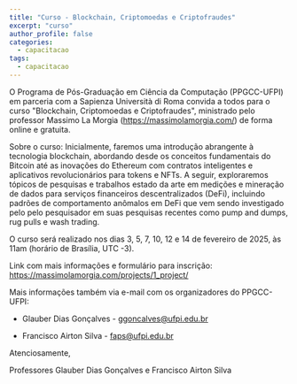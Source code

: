 ```yaml
---
title: "Curso - Blockchain, Criptomoedas e Criptofraudes"
excerpt: "curso"
author_profile: false
categories:
  - capacitacao
tags:
  - capacitacao
---
```

O Programa de Pós-Graduação em Ciência da Computação (PPGCC-UFPI) em parceria com a Sapienza Università di Roma convida a todos para o  curso "Blockchain, Criptomoedas e Criptofraudes", ministrado pelo professor Massimo La Morgia (https://massimolamorgia.com/) de forma online e gratuita. 

Sobre o curso:
Inicialmente, faremos uma introdução abrangente à tecnologia blockchain, abordando desde os conceitos fundamentais do Bitcoin até as inovações do Ethereum com contratos inteligentes e aplicativos revolucionários para tokens e NFTs. A seguir, exploraremos tópicos de pesquisas e trabalhos estado da arte em medições e mineração de dados para serviços financeiros descentralizados (DeFi), incluindo padrões de comportamento anômalos em DeFi que vem sendo investigado pelo pelo pesquisador em suas pesquisas recentes  como pump and dumps, rug pulls e wash trading.


O curso será realizado nos dias 3, 5, 7, 10, 12 e 14 de fevereiro de 2025, às 11am (horário de Brasília, UTC -3).


Link com mais informações e formulário para inscrição:  https://massimolamorgia.com/projects/1_project/ 


Mais informações também via e-mail com os organizadores do PPGCC-UFPI:

- Glauber Dias Gonçalves - ggoncalves@ufpi.edu.br 

- Francisco Airton Silva - faps@ufpi.edu.br 


Atenciosamente,

Professores Glauber Dias Gonçalves e Francisco Airton Silva
